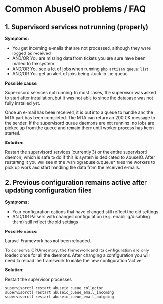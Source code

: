 # Common AbuseIO problems / FAQ

## 1. Supervisord services not running (properly)

**Symptoms:**

- You get incoming e-mails that are not processed, although they were logged as received
- AND/OR You are missing data from tickets you are sure have been mailed to the system
- AND/OR You see a lot of jobs when running `php artisan queue:list`
- AND/OR You get an alert of jobs being stuck in the queue

**Possible cause:**

Supervisord services not running. In most cases, the supervisor was asked to start after installation, but it was not able to since the database was not fully installed yet.

Once an e-mail has been received, it is put into a queue to handle and the MTA part has been completed. The MTA can return an 200 OK message to the sender. If the supervisord queue daemons are not running, no jobs are picked up from the queue and remain there until worker process has been started.

**Solution:**

Restart the supervisord services (currently 3) or the entire supervisord daemon, which is safe to do if this is system
is dedicated to AbuseIO. After restarting it you will see in the /var/log/abuseio/queue* files the workers to pick up
work and start handling the data from the received e-mails.


## 2. Previous configuration remains active after updating configuration files

**Symptoms:**

- Your configuration options that have changed still reflect the old settings
- AND/OR Parsers with changed configuration (e.g. enabling/disabling them) still reflect the old settings

**Possible cause:**

Laravel Framework has not been reloaded.

To conserve CPU/memory, the framework and its configuration are only loaded once for all the daemons. After changing a configuration you will need to reload the framework to make the new configuration 'active'.

**Solution:**

Restart the supervisor processes.

```
supervisorctl restart abuseio_queue_collector
supervisorctl restart abuseio_queue_email_incoming
supervisorctl restart abuseio_queue_email_outgoing
```
